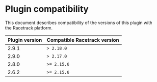# Plugin compatibility
This document describes compatibility of the versions of this plugin with the Racetrack platform.

| Plugin version | Compatible Racetrack version |
|----------------|------------------------------|
| 2.9.1          | `> 2.18.0`                   |
| 2.9.0          | `> 2.17.0`                   |
| 2.8.0          | `>= 2.15.0`                  |
| 2.6.2          | `>= 2.15.0`                  |

